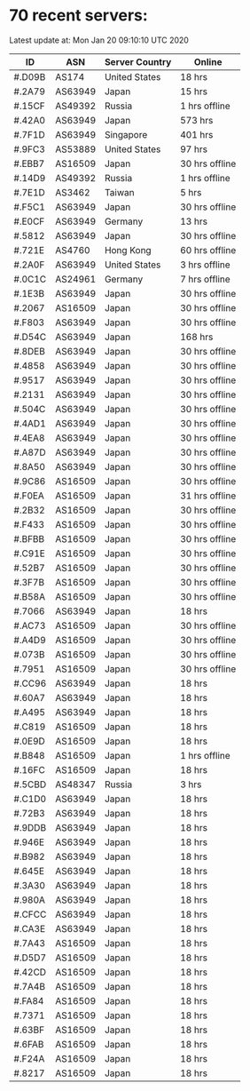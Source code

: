 # 70 recent servers:

Latest update at: Mon Jan 20 09:10:10 UTC 2020

| ID | ASN | Server Country | Online |
| -- | --- | -------------- | ------ |
| #.D09B | AS174 | United States | 18 hrs |
| #.2A79 | AS63949 | Japan | 15 hrs |
| #.15CF | AS49392 | Russia | 1 hrs offline |
| #.42A0 | AS63949 | Japan | 573 hrs |
| #.7F1D | AS63949 | Singapore | 401 hrs |
| #.9FC3 | AS53889 | United States | 97 hrs |
| #.EBB7 | AS16509 | Japan | 30 hrs offline |
| #.14D9 | AS49392 | Russia | 1 hrs offline |
| #.7E1D | AS3462 | Taiwan | 5 hrs |
| #.F5C1 | AS63949 | Japan | 30 hrs offline |
| #.E0CF | AS63949 | Germany | 13 hrs |
| #.5812 | AS63949 | Japan | 30 hrs offline |
| #.721E | AS4760 | Hong Kong | 60 hrs offline |
| #.2A0F | AS63949 | United States | 3 hrs offline |
| #.0C1C | AS24961 | Germany | 7 hrs offline |
| #.1E3B | AS63949 | Japan | 30 hrs offline |
| #.2067 | AS16509 | Japan | 30 hrs offline |
| #.F803 | AS63949 | Japan | 30 hrs offline |
| #.D54C | AS63949 | Japan | 168 hrs |
| #.8DEB | AS63949 | Japan | 30 hrs offline |
| #.4858 | AS63949 | Japan | 30 hrs offline |
| #.9517 | AS63949 | Japan | 30 hrs offline |
| #.2131 | AS63949 | Japan | 30 hrs offline |
| #.504C | AS63949 | Japan | 30 hrs offline |
| #.4AD1 | AS63949 | Japan | 30 hrs offline |
| #.4EA8 | AS63949 | Japan | 30 hrs offline |
| #.A87D | AS63949 | Japan | 30 hrs offline |
| #.8A50 | AS63949 | Japan | 30 hrs offline |
| #.9C86 | AS16509 | Japan | 30 hrs offline |
| #.F0EA | AS16509 | Japan | 31 hrs offline |
| #.2B32 | AS16509 | Japan | 30 hrs offline |
| #.F433 | AS16509 | Japan | 30 hrs offline |
| #.BFBB | AS16509 | Japan | 30 hrs offline |
| #.C91E | AS16509 | Japan | 30 hrs offline |
| #.52B7 | AS16509 | Japan | 30 hrs offline |
| #.3F7B | AS16509 | Japan | 30 hrs offline |
| #.B58A | AS16509 | Japan | 30 hrs offline |
| #.7066 | AS63949 | Japan | 18 hrs |
| #.AC73 | AS16509 | Japan | 30 hrs offline |
| #.A4D9 | AS16509 | Japan | 30 hrs offline |
| #.073B | AS16509 | Japan | 30 hrs offline |
| #.7951 | AS16509 | Japan | 30 hrs offline |
| #.CC96 | AS63949 | Japan | 18 hrs |
| #.60A7 | AS63949 | Japan | 18 hrs |
| #.A495 | AS63949 | Japan | 18 hrs |
| #.C819 | AS16509 | Japan | 18 hrs |
| #.0E9D | AS16509 | Japan | 18 hrs |
| #.B848 | AS16509 | Japan | 1 hrs offline |
| #.16FC | AS16509 | Japan | 18 hrs |
| #.5CBD | AS48347 | Russia | 3 hrs |
| #.C1D0 | AS63949 | Japan | 18 hrs |
| #.72B3 | AS63949 | Japan | 18 hrs |
| #.9DDB | AS63949 | Japan | 18 hrs |
| #.946E | AS63949 | Japan | 18 hrs |
| #.B982 | AS63949 | Japan | 18 hrs |
| #.645E | AS63949 | Japan | 18 hrs |
| #.3A30 | AS63949 | Japan | 18 hrs |
| #.980A | AS63949 | Japan | 18 hrs |
| #.CFCC | AS63949 | Japan | 18 hrs |
| #.CA3E | AS63949 | Japan | 18 hrs |
| #.7A43 | AS16509 | Japan | 18 hrs |
| #.D5D7 | AS16509 | Japan | 18 hrs |
| #.42CD | AS16509 | Japan | 18 hrs |
| #.7A4B | AS16509 | Japan | 18 hrs |
| #.FA84 | AS16509 | Japan | 18 hrs |
| #.7371 | AS16509 | Japan | 18 hrs |
| #.63BF | AS16509 | Japan | 18 hrs |
| #.6FAB | AS16509 | Japan | 18 hrs |
| #.F24A | AS16509 | Japan | 18 hrs |
| #.8217 | AS16509 | Japan | 18 hrs |

